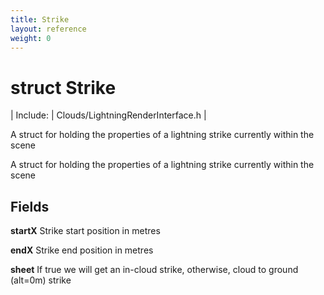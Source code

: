 ```yaml
---
title: Strike
layout: reference
weight: 0
---
```

struct Strike
===

| Include: | Clouds/LightningRenderInterface.h |

A struct for holding the properties of a lightning strike currently within the scene
  



A struct for holding the properties of a lightning strike currently within the scene
  


Fields
---

**startX**  Strike start position in metres

**endX**  Strike end position in metres

**sheet**  If true we will get an in-cloud strike, otherwise, cloud to ground (alt=0m) strike
